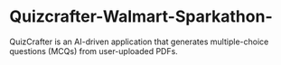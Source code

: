 # Quizcrafter-Walmart-Sparkathon-
QuizCrafter is an AI-driven application that generates multiple-choice questions (MCQs) from user-uploaded PDFs.
